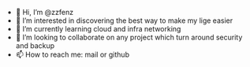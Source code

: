 - 👋 Hi, I’m @zzfenz
- 👀 I’m interested in discovering the best way to make my lige easier
- 🌱 I’m currently learning cloud and infra networking
- 💞️ I’m looking to collaborate on any project which turn around security and backup
- 📫 How to reach me: mail or github
